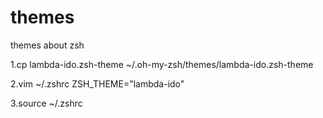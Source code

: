 # themes
themes about zsh

1.cp lambda-ido.zsh-theme ~/.oh-my-zsh/themes/lambda-ido.zsh-theme

2.vim ~/.zshrc
ZSH_THEME="lambda-ido"

3.source ~/.zshrc

